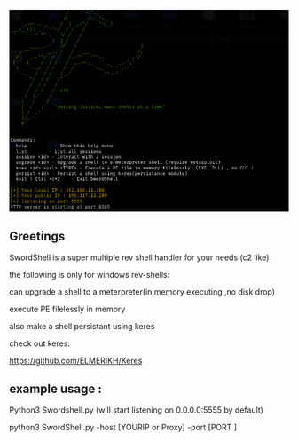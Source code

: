 ![alt text](<2024-05-05 13_53_39-Window.png>)

Greetings
-----------

SwordShell is a super multiple rev shell handler for your needs (c2 like)

the following is only for windows rev-shells:

can upgrade a shell to a meterpreter(in memory executing ,no disk drop) 

execute PE filelessly in memory

also make a shell persistant using keres 

check out keres: 

https://github.com/ELMERIKH/Keres

example usage :
---------

Python3 Swordshell.py (will start listening on 0.0.0.0:5555 by default)

python3 SwordShell.py -host [YOURIP or Proxy] -port [PORT ]